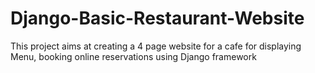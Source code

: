 # Django-Basic-Restaurant-Website
This project aims at creating a 4 page website for a cafe for displaying Menu, booking online reservations using Django framework
